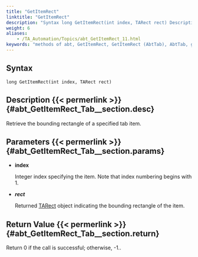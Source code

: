 ```yaml
--- 
title: "GetItemRect"
linktitle: "GetItemRect"
description: "Syntax long GetItemRect(int index, TARect rect) Description Retrieve the bounding rectangle of a specified tab item. Parameters index Integer index specifying the item. Note that index numbering ..."
weight: 6
aliases: 
    - /TA_Automation/Topics/abt_GetItemRect_11.html
keywords: "methods of abt, GetItemRect, GetItemRect (AbtTab), AbtTab, getitemrect, abttab getitemrect, bounding rectangle of tab item, rectangle cover tab item"
---
```


## Syntax

`long GetItemRect(int index, TARect rect)`

## Description {{< permerlink >}} {#abt_GetItemRect_Tab__section.desc} 

Retrieve the bounding rectangle of a specified tab item.

## Parameters {{< permerlink >}} {#abt_GetItemRect_Tab__section.params} 

-   **index**

    Integer index specifying the item. Note that index numbering begins with 1.

-   ***rect***

    Returned [TARect](/automation-guide/action-based-testing-language/testarchitect-automation-classes/automation-classes/abt-object-classes/tarect) object indicating the bounding rectangle of the item.


## Return Value {{< permerlink >}} {#abt_GetItemRect_Tab__section.return} 

Return 0 if the call is successful; otherwise, -1..




